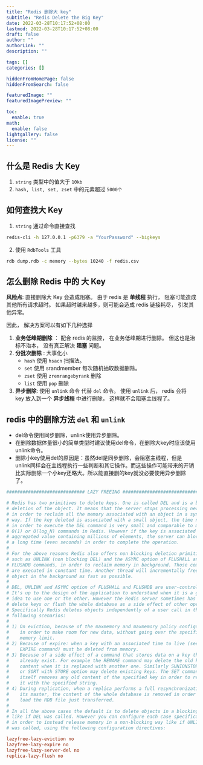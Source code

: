```yaml
---
title: "Redis 删除大 key"
subtitle: "Redis Delete the Big Key"
date: 2022-03-28T10:17:52+08:00
lastmod: 2022-03-28T10:17:52+08:00
draft: false
author: ""
authorLink: ""
description: ""

tags: []
categories: []

hiddenFromHomePage: false
hiddenFromSearch: false

featuredImage: ""
featuredImagePreview: ""

toc:
  enable: true
math:
  enable: false
lightgallery: false
license: ""
---
```



## 什么是 Redis 大 Key

1. `string` 类型中的值大于 `10kb`
2. `hash, list, set, zset` 中的元素超过 `5000个`


## 如何查找大 Key

1. `string` 通过命令直接查找

```bash
redis-cli -h 127.0.0.1 -p6379 -a "YourPassword" --bigkeys
```

2. 使用 `RdbTools` 工具

```bash
rdb dump.rdb -c memory --bytes 10240 -f redis.csv
```


## 怎么删除 Redis 中的 大 Key

**风险点**: 直接删除大 Key 会造成阻塞。 由于 redis 是 **单线程** 执行， 阻塞可能造成其他所有请求超时。 如果超时越来越多，则可能会造成 redis 链接耗尽， 引发其他异常。


因此， 解决方案可以有如下几种选择

1. **业务低峰期删除** ： 配合 redis 的监控， 在业务低峰期进行删除。 但这也是治标不治本， 没有真正解决 **阻塞** 问题。
2. **分批次删除** : 大事化小
    + `hash` 使用 `hsacn` 扫描法。
    + `set` 使用 srandmember 每次随机抽取数据删除。
    + `zset` 使用 `zremrangebyrank` 删除
    + `list` 使用 `pop` 删除
3. **异步删除**: 使用 `unlink` 命令 代替 `del` 命令。 使用 `unlink` 后， redis 会将 key 放入到一个 **异步线程** 中进行删除， 这样就不会阻塞主线程了。


## redis 中的删除方法 `del` 和 `unlink`

+ del命令使用同步删除，unlink使用异步删除。
+ 在删除数据体量很小的简单类型时建议使用del命令，在删除大key时应该使用unlink命令。
+ 删除小key使用del的原因是：虽然del是同步删除，会阻塞主线程，但是unlink同样会在主线程执行一些判断和其它操作。而这些操作可能带来的开销比实际删除一个小key还略大。所以能直接删的key就没必要使用异步删除了。


```ini
############################# LAZY FREEING ####################################

# Redis has two primitives to delete keys. One is called DEL and is a blocking
# deletion of the object. It means that the server stops processing new commands
# in order to reclaim all the memory associated with an object in a synchronous
# way. If the key deleted is associated with a small object, the time needed
# in order to execute the DEL command is very small and comparable to most other
# O(1) or O(log_N) commands in Redis. However if the key is associated with an
# aggregated value containing millions of elements, the server can block for
# a long time (even seconds) in order to complete the operation.
#
# For the above reasons Redis also offers non blocking deletion primitives
# such as UNLINK (non blocking DEL) and the ASYNC option of FLUSHALL and
# FLUSHDB commands, in order to reclaim memory in background. Those commands
# are executed in constant time. Another thread will incrementally free the
# object in the background as fast as possible.
#
# DEL, UNLINK and ASYNC option of FLUSHALL and FLUSHDB are user-controlled.
# It's up to the design of the application to understand when it is a good
# idea to use one or the other. However the Redis server sometimes has to
# delete keys or flush the whole database as a side effect of other operations.
# Specifically Redis deletes objects independently of a user call in the
# following scenarios:
#
# 1) On eviction, because of the maxmemory and maxmemory policy configurations,
#    in order to make room for new data, without going over the specified
#    memory limit.
# 2) Because of expire: when a key with an associated time to live (see the
#    EXPIRE command) must be deleted from memory.
# 3) Because of a side effect of a command that stores data on a key that may
#    already exist. For example the RENAME command may delete the old key
#    content when it is replaced with another one. Similarly SUNIONSTORE
#    or SORT with STORE option may delete existing keys. The SET command
#    itself removes any old content of the specified key in order to replace
#    it with the specified string.
# 4) During replication, when a replica performs a full resynchronization with
#    its master, the content of the whole database is removed in order to
#    load the RDB file just transferred.
#
# In all the above cases the default is to delete objects in a blocking way,
# like if DEL was called. However you can configure each case specifically
# in order to instead release memory in a non-blocking way like if UNLINK
# was called, using the following configuration directives:

lazyfree-lazy-eviction no
lazyfree-lazy-expire no
lazyfree-lazy-server-del no
replica-lazy-flush no
```